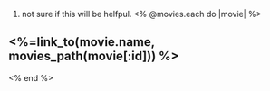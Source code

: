 1. not sure if this will be helfpul.
<% @movies.each do |movie| %>
<h2><%=link_to(movie.name, movies_path(movie[:id])) %></h2>
<% end %>
<!-- <h1>Top Books</h1>
<h1>Top Albums</h1> -->
